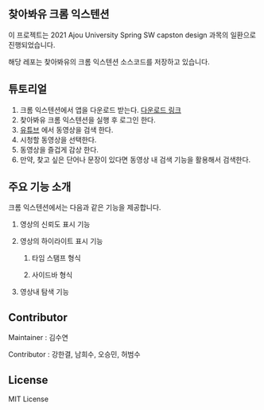 ## 찾아봐유 크롬 익스텐션

이 프로젝트는 2021 Ajou University Spring SW capston design 과목의 일환으로 진행되었습니다.

해당 레포는 찾아봐유의 크롬 익스텐션 소스코드를 저장하고 있습니다. 



## 튜토리얼

1. 크롬 익스텐션에서 앱을 다운로드 받는다. [다운로드 링크](https://www.google.com)
2. 찾아봐유 크롬 익스텐션을 실행 후 로그인 한다. 
3. [유튜브](https://www.youtube.com) 에서 동영상을 검색 한다.
4. 시청할 동영상을 선택한다.
5. 동영상을 즐겁게 감상 한다.
6. 만약, 찾고 싶은 단어나 문장이 있다면 동영상 내 검색 기능을 활용해서 검색한다.



## 주요 기능 소개

크롬 익스텐션에서는 다음과 같은 기능을 제공합니다.

1. 영상의 신뢰도 표시 기능

   

2. 영상의 하이라이트 표시 기능 

   1. 타임 스탬프 형식

      

   2. 사이드바 형식

      

3. 영상내 탐색 기능

   



## Contributor

Maintainer : 김수연

Contributor : 강한결, 남희수, 오승민, 허범수



## License

MIT License